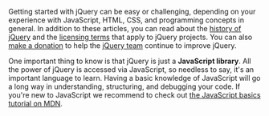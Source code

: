 <script>{
	"title": "About jQuery",
	"level": "beginner",
	"customFields": [
		{
			"key": "icon",
			"value": "certificate"
		}
	]
}</script>

Getting started with jQuery can be easy or challenging, depending on your experience with JavaScript, HTML, CSS, and programming concepts in general. In addition to these articles, you can read about the [history of jQuery](https://jquery.org/history/) and the [licensing terms](https://jquery.org/license/) that apply to jQuery projects. You can also [make a donation](https://jquery.org/donate/) to help the [jQuery team](https://jquery.org/team/) continue to improve jQuery.

One important thing to know is that jQuery is just a __JavaScript library__. All the power of jQuery is accessed via JavaScript, so needless to say, it's an important language to learn. Having a basic knowledge of JavaScript will go a long way in understanding, structuring, and debugging your code. If you're new to JavaScript we recommend to check out [the JavaScript basics tutorial on MDN](https://developer.mozilla.org/en-US/Learn/Getting_started_with_the_web/JavaScript_basics).
